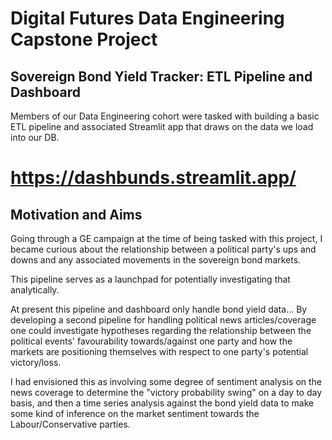 # Digital Futures Data Engineering Capstone Project
## Sovereign Bond Yield Tracker: ETL Pipeline and Dashboard

Members of our Data Engineering cohort were tasked with building a basic ETL pipeline and associated Streamlit app that draws on the data we load into our DB.

# https://dashbunds.streamlit.app/

## Motivation and Aims

Going through a GE campaign at the time of being tasked with this project, I became curious about the relationship between a political party's ups and downs and any associated movements in the sovereign bond markets.

This pipeline serves as a launchpad for potentially investigating that analytically.

At present this pipeline and dashboard only handle bond yield data... 
By developing a second pipeline for handling political news articles/coverage one could investigate hypotheses regarding the relationship between the political events' favourability towards/against one party and how the markets are positioning themselves with respect to one party's potential victory/loss.

I had envisioned this as involving some degree of sentiment analysis on the news coverage to determine the "victory probability swing" on a day to day basis, and then a time series analysis against the bond yield data to make some kind of inference on the market sentiment towards the Labour/Conservative parties.
